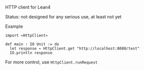 HTTP client for Lean4

Status: not designed for any serious use, at least not yet

Example

```lean
import «HttpClient»

def main : IO Unit := do
  let response ← HttpClient.get "http://localhost:8080/test"
  IO.println response
```

For more control, use `HttpClient.runRequest`
